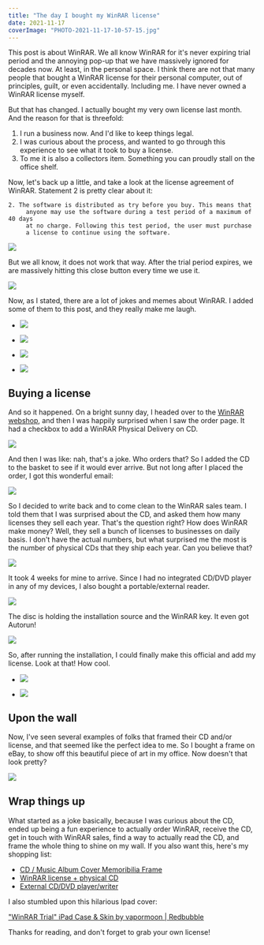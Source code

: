 ```yaml
---
title: "The day I bought my WinRAR license"
date: 2021-11-17
coverImage: "PHOTO-2021-11-17-10-57-15.jpg"
---
```


This post is about WinRAR. We all know WinRAR for it's never expiring trial period and the annoying pop-up that we have massively ignored for decades now. At least, in the personal space. I think there are not that many people that bought a WinRAR license for their personal computer, out of principles, guilt, or even accidentally. Including me. I have never owned a WinRAR license myself.

But that has changed. I actually bought my very own license last month. And the reason for that is threefold:

1. I run a business now. And I'd like to keep things legal.
2. I was curious about the process, and wanted to go through this experience to see what it took to buy a license.
3. To me it is also a collectors item. Something you can proudly stall on the office shelf.

Now, let's back up a little, and take a look at the license agreement of WinRAR. Statement 2 is pretty clear about it:

```
2. The software is distributed as try before you buy. This means that
     anyone may use the software during a test period of a maximum of 40 days
     at no charge. Following this test period, the user must purchase
     a license to continue using the software.
```

![](/assets/images/image.png)

But we all know, it does not work that way. After the trial period expires, we are massively hitting this close button every time we use it.

![](/assets/images/image-1.png)

Now, as I stated, there are a lot of jokes and memes about WinRAR. I added some of them to this post, and they really make me laugh.

- ![](/assets/images/5t6asg-1.jpg)
    
- ![](/assets/images/5t6b1t-1.jpg)
    
- ![](/assets/images/9cwlg7q1nv051-1.jpg)
    
- ![](/assets/images/93h4ia5yvvk01-1.jpg)
    

## Buying a license

And so it happened. On a bright sunny day, I headed over to the [WinRAR webshop](https://shop.win-rar.com/16/purl-shop-2183-1-n?x-source=31-buylink-startpage), and then I was happily surprised when I saw the order page. It had a checkbox to add a WinRAR Physical Delivery on CD.

![](/assets/images/image-2.png)

And then I was like: nah, that's a joke. Who orders that? So I added the CD to the basket to see if it would ever arrive. But not long after I placed the order, I got this wonderful email:

![](/assets/images/1636185793.png)

So I decided to write back and to come clean to the WinRAR sales team. I told them that I was surprised about the CD, and asked them how many licenses they sell each year. That's the question right? How does WinRAR make money? Well, they sell a bunch of licenses to businesses on daily basis. I don't have the actual numbers, but what surprised me the most is the number of physical CDs that they ship each year. Can you believe that?

![](/assets/images/image-5.png)

It took 4 weeks for mine to arrive. Since I had no integrated CD/DVD player in any of my devices, I also bought a portable/external reader.

![](/assets/images/IMG_3431-Groot-768x1024.jpg)

The disc is holding the installation source and the WinRAR key. It even got Autorun!

![](/assets/images/1636460114.png)

So, after running the installation, I could finally make this official and add my license. Look at that! How cool.

- ![](/assets/images/image-4.png)
    
- ![](/assets/images/1636186189.png)
    

## Upon the wall

Now, I've seen several examples of folks that framed their CD and/or license, and that seemed like the perfect idea to me. So I bought a frame on eBay, to show off this beautiful piece of art in my office. Now doesn't that look pretty?

![](/assets/images/PHOTO-2021-11-17-10-57-15.jpg)

## Wrap things up

What started as a joke basically, because I was curious about the CD, ended up being a fun experience to actually order WinRAR, receive the CD, get in touch with WinRAR sales, find a way to actually read the CD, and frame the whole thing to shine on my wall. If you also want this, here's my shopping list:

- [CD / Music Album Cover Memoribilia Frame](https://www.ebay.co.uk/itm/252601869114?euid=null&bu=45136951087&crd=20211116120306&osub=-1~1&ch=osgood&cp=1&sojTags=bu=bu,ch=ch,segname=segname,crd=crd,url=loc,osub=osub) 
- [WinRAR license + physical CD](https://shop.win-rar.com/16/purl-shop-2183-1-n?x-source=31-buybutton-startpage)
- [External CD/DVD player/writer](https://www.bol.com/nl/nl/p/externe-dvd-speler-brander-dvd-cd-drive-voor-laptop-macbook-data-voeding-via-usb-3-0-of-usb-c-van-zedar/9300000020924600/)

I also stumbled upon this hilarious Ipad cover:

["WinRAR Trial" iPad Case & Skin by vapormoon | Redbubble](https://www.redbubble.com/i/ipad-case/WinRAR-Trial-by-vapormoon/29461847.MNKGF)

Thanks for reading, and don't forget to grab your own license!

